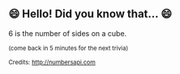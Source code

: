 ## 😄 Hello! Did you know that... 😄
6 is the number of sides on a cube.

<sup>(come back in 5 minutes for the next trivia)</sup>


<sup>Credits: http://numbersapi.com</sup>
